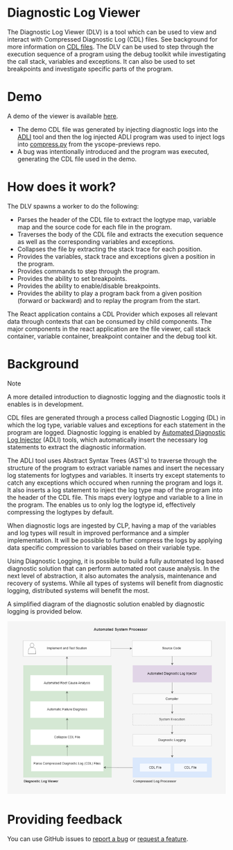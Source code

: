# Diagnostic Log Viewer

The Diagnostic Log Viewer (DLV) is a tool which can be used to view and interact with Compressed Diagnostic Log (CDL) files. See background for more information on [CDL files](#Background). The DLV can be used to step through the execution sequence of a program using the debug toolkit while investigating the call stack, variables and exceptions. It can also be used to set breakpoints and investigate specific parts of the program.

# Demo 

A demo of the viewer is available [here][adli-error].
* The demo CDL file was generated by injecting diagnostic logs into the [ADLI][adli-url] tool and then the log injected ADLI program was used to inject logs into [compress.py][yscope-previews] from the yscope-previews repo.
* A bug was intentionally introduced and the program was executed, generating the CDL file used in the demo.

# How does it work? 

The DLV spawns a worker to do the following: 

* Parses the header of the CDL file to extract the logtype map, variable map and the source code for each file in the program. 
* Traverses the body of the CDL file and extracts the execution sequence as well as the corresponding variables and exceptions.
* Collapses the file by extracting the stack trace for each position.
* Provides the variables, stack trace and exceptions given a position in the program. 
* Provides commands to step through the program.
* Provides the ability to set breakpoints.
* Provides the ability to enable/disable breakpoints.
* Provides the ability to play a program back from a given position (forward or backward) and to replay the program from the start.

The React application contains a CDL Provider which exposes all relevant data through contexts that can be consumed by child components. The major components in the react application are the file viewer, call stack container, variable container, breakpoint container and the debug tool kit.

# Background

> [!NOTE]  
> A more detailed introduction to diagnostic logging and the diagnostic tools it enables is in development.

CDL files are generated through a process called Diagnostic Logging (DL) in which the log type, variable values and exceptions for each statement in the program are logged. Diagnostic logging is enabled by [Automated Diagnostic Log Injector][adli-url] (ADLI) tools, which automatically insert the necessary log statements to extract the diagnostic information.

The ADLI tool uses Abstract Syntax Trees (AST's) to traverse through the structure of the program to extract variable names and insert the necessary log statements for logtypes and variables. It inserts try except statements to catch any exceptions which occured when running the program and logs it. It also inserts a log statement to inject the log type map of the program into the header of the CDL file. This maps every logtype and variable to a line in the program. The enables us to only log the logtype id, effectively compressing the logtypes by default.

When diagnostic logs are ingested by CLP, having a map of the variables and log types will result in improved performance and a simpler implementation. It will be possible to further compress the logs by applying data specific compression to variables based on their variable type.

Using Diagnostic Logging, it is possible to build a fully automated log based diagnostic solution that can perform automated root cause analysis. In the next level of abstraction, it also automates the analysis, maintenance and recovery of systems. While all types of systems will benefit from diagnostic logging, distributed systems will benefit the most.

A simplified diagram of the diagnostic solution enabled by diagnostic logging is provided below.

![Simplified ASP System Diagram](docs/Simplified_System_Diagram_ASP.png)

# Providing feedback

You can use GitHub issues to [report a bug][bug-report] or [request a feature][feature-req].




[bug-report]: https://github.com/vishalpalaniappan/diagnostic-log-viewer/issues
[feature-req]: https://github.com/vishalpalaniappan/diagnostic-log-viewer/issues
[yscope-previews]: https://github.com/y-scope/yscope-previews/blob/main/clp-s-s3/scripts/compress.py
[demo-url]: https://vishalpalaniappan.github.io/diagnostic-log-viewer/?filePath=https://diagnostic-logs-sample.s3.us-east-2.amazonaws.com/compress.cdl
[adli-url]: https://github.com/vishalpalaniappan/asp-adli-python
[huffman-error]: https://vishalpalaniappan.github.io/diagnostic-log-viewer/?filePath=https://diagnostic-logs-sample.s3.us-east-2.amazonaws.com/huffman_compress_error_v0.clp.zst
[adli-error]: https://vishalpalaniappan.github.io/diagnostic-log-viewer/?filePath=https://diagnostic-logs-sample.s3.us-east-2.amazonaws.com/adli_error_1.clp.zst
